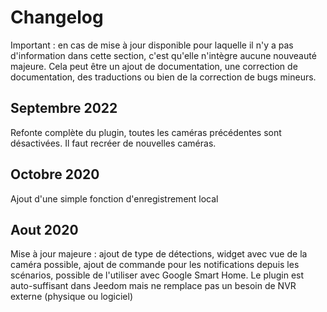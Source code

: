 # Changelog

Important : en cas de mise à jour disponible pour laquelle il n'y a pas d'information dans cette section, c'est qu'elle n'intègre aucune nouveauté majeure. Cela peut être un ajout de documentation, une correction de documentation, des traductions ou bien de la correction de bugs mineurs.

## Septembre 2022

Refonte complète du plugin, toutes les caméras précédentes sont désactivées. Il faut recréer de nouvelles caméras.

## Octobre 2020

Ajout d'une simple fonction d'enregistrement local

## Aout 2020

Mise à jour majeure : ajout de type de détections, widget avec vue de la caméra possible, ajout de commande pour les notifications depuis les scénarios, possible de l'utiliser avec Google Smart Home. Le plugin est auto-suffisant dans Jeedom mais ne remplace pas un besoin de NVR externe (physique ou logiciel)
